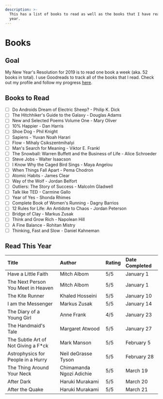 ```yaml
---
description: >-
  This has a list of books to read as well as the books that I have read this
  year.
---
```


# Books

## Goal

My New Year's Resolution for 2019 is to read one book a week \(aka. 52 books in total\). I use Goodreads to track all of the books that I read. Check out my profile and follow my progress [here](https://www.goodreads.com/user/show/70543748-paulina-khew).

## Books to Read

* [ ] Do Androids Dream of Electric Sheep? - Philip K. Dick
* [ ] The Hitchhiker's Guide to the Galaxy  - Douglas Adams
* [ ] New and Selected Poems Volume One - Mary Oliver
* [ ] 10% Happier - Dan Harris
* [ ] Shoe Dog - Phil Knight
* [ ] Sapiens - Yuvan Noah Harari
* [ ] Flow - Mihaly Csikszentmihalyi
* [ ] Man's Search for Meaning - Viktor E. Frankl
* [ ] The Snowball: Warren Buffett and the Business of Life - Alice Schroeder
* [ ] Steve Jobs - Walter Isaacson
* [ ] I Know Why the Caged Bird Sings - Maya Angelou
* [ ] When Things Fall Apart - Pema Chodron
* [ ] Atomic Habits - James Clear
* [ ] Way of the Wolf - Jordan Belfort
* [ ] Outliers: The Story of Success - Malcolm Gladwell
* [ ] Talk like TED - Carmine Gallo
* [ ] Year of Yes - Shonda Rhimes
* [ ] Complete Book of Women's Running - Dagny Barrios
* [ ] 12 Rules for Life: An Antidote to Chaos - Jordan Peterson
* [ ] Bridge of Clay - Markus Zusak
* [ ] Think and Grow Rich - Napolean Hill
* [ ] A Fine Balance - Rohitan Mistry
* [ ] Thinking, Fast and Slow - Daniel Kahneman

## Read This Year

| Title | Author | Rating | Date Completed |
| :--- | :--- | :--- | :--- |
| Have a Little Faith | Mitch Albom | 5/5 | January 1 |
| The Next Person You Meet in Heaven | Mitch Albom | 5/5 | January 1 |
| The Kite Runner | Khaled Hosseini | 5/5 | January 10 |
| I am the Messenger | Markus Zusak | 5/5 | January 14 |
| The Diary of a Young Girl | Anne Frank | 4/5 | January 23 |
| The Handmaid's Tale | Margaret Atwood | 5/5 | January 27 |
| The Subtle Art of Not Giving a F\*ck | Mark Manson | 5/5 | February 5 |
| Astrophysics for People in a Hurry | Neil deGrasse Tyson | 5/5 | February 28 |
| The Thing Around Your Neck | Chimamanda Ngozi Adichie | 5/5 | March 19 |
| After Dark | Haruki Murakami | 5/5 | March 20 |
| After the Quake | Haruki Murakami | 5/5 | March 21 |

